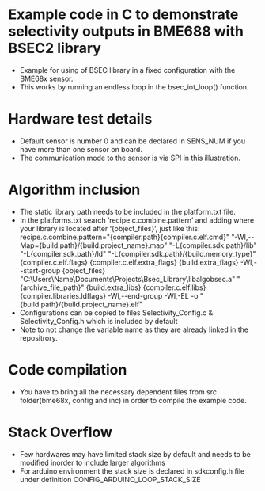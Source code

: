 # Example code in C to demonstrate selectivity outputs in BME688 with BSEC2 library
 * Example for using of BSEC library in a fixed configuration with the BME68x sensor.
 * This works by running an endless loop in the bsec_iot_loop() function.

# Hardware test details
 * Default sensor is number 0 and can be declared in SENS_NUM if you have more than one sensor on board.
 * The communication mode to the sensor is via SPI in this illustration.

# Algorithm inclusion
 * The static library path needs to be included in the platform.txt file.
 * In the platforms.txt search ‘recipe.c.combine.pattern’ and adding where your library is located after ‘{object_files}’, just like this:
   recipe.c.combine.pattern="{compiler.path}{compiler.c.elf.cmd}" "-Wl,--Map={build.path}/{build.project_name}.map" "-L{compiler.sdk.path}/lib" "-L{compiler.sdk.path}/ld" "-L{compiler.sdk.path}/{build.memory_type}" {compiler.c.elf.flags} {compiler.c.elf.extra_flags} {build.extra_flags} -Wl,--start-group {object_files} "C:\Users\Name\Documents\Projects\Bsec_Library\libalgobsec.a" "{archive_file_path}" {build.extra_libs} {compiler.c.elf.libs} {compiler.libraries.ldflags} -Wl,--end-group -Wl,-EL -o "{build.path}/{build.project_name}.elf"
 * Configurations can be copied to files Selectivity_Config.c & Selectivity_Config.h which is included by default
 * Note to not change the variable name as they are already linked in the repositrory.

# Code compilation
 * You have to bring all the necessary dependent files from src folder(bme68x, config and inc) in order to compile the example code.

# Stack Overflow
 * Few hardwares may have limited stack size by default and needs to be modified inorder to include larger algorithms
 * For arduino environment the stack size is declared in sdkconfig.h file under definition CONFIG_ARDUINO_LOOP_STACK_SIZE

